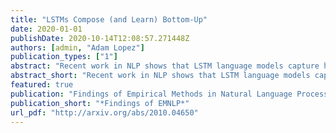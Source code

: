 ```yaml
---
title: "LSTMs Compose (and Learn) Bottom-Up"
date: 2020-01-01
publishDate: 2020-10-14T12:08:57.271448Z
authors: [admin, "Adam Lopez"]
publication_types: ["1"]
abstract: "Recent work in NLP shows that LSTM language models capture hierarchical structure in language data. In contrast to existing work, we consider the *learning* process that leads to their compositional behavior. For a closer look at how an LSTM's sequential representations are composed hierarchically, we present a related measure of Decompositional Interdependence (DI) between word meanings in an LSTM, based on their gate interactions. We connect this measure to syntax with experiments on English language data, where DI is higher on pairs of words with lower syntactic distance. To explore the inductive biases that cause these compositional representations to arise during training, we conduct simple experiments on synthetic data. These synthetic experiments support a specific hypothesis about how hierarchical structures are discovered over the course of training: that LSTM constituent representations are learned bottom-up, relying on effective representations of their shorter children, rather than learning the longer-range relations independently from children."
abstract_short: "Recent work in NLP shows that LSTM language models capture hierarchical structure in language data. In contrast to existing work, we consider the *learning* process that leads to their compositional behavior."
featured: true
publication: "Findings of Empirical Methods in Natural Language Processing"
publication_short: "*Findings of EMNLP*"
url_pdf: "http://arxiv.org/abs/2010.04650"
---
```

